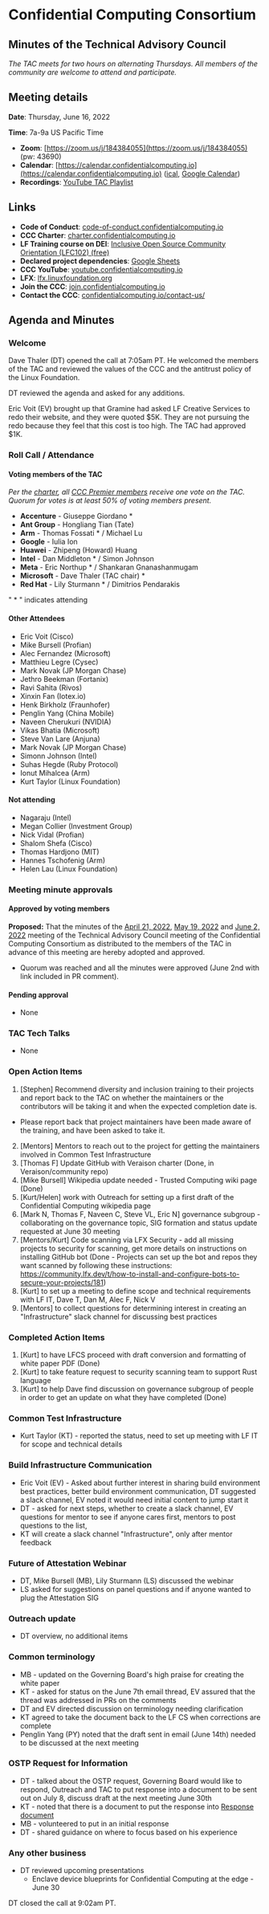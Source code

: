 # Confidential Computing Consortium 
## Minutes of the Technical Advisory Council 

*The TAC meets for two hours on alternating Thursdays. All members of the community are welcome to attend and participate.*

## Meeting details

**Date**: Thursday, June 16, 2022

**Time**: 7a-9a US Pacific Time

* **Zoom**: [https://zoom.us/j/184384055](https://zoom.us/j/184384055) (pw: 43690)
* **Calendar**: [https://calendar.confidentialcomputing.io](https://calendar.confidentialcomputing.io) ([ical](https://calendar.google.com/calendar/ical/c_c0pcihr7n2n1k3a38i32d9ag10%40group.calendar.google.com/public/basic.ics), [Google Calendar](https://calendar.google.com/calendar/u/0/r?cid=c_c0pcihr7n2n1k3a38i32d9ag10@group.calendar.google.com))
* **Recordings**: [YouTube TAC Playlist](https://www.youtube.com/playlist?list=PLmfkUJc39uMjaB_I1dYW72I44kr9QzG_B)

## Links

* **Code of Conduct**: [code-of-conduct.confidentialcomputing.io](https://code-of-conduct.confidentialcomputing.io)
* **CCC Charter**: [charter.confidentialcomputing.io](https://charter.confidentialcomputing.io)
* **LF Training course on DEI**: [Inclusive Open Source Community Orientation (LFC102) (free)](https://training.linuxfoundation.org/training/inclusive-open-source-community-orientation-lfc102/)
* **Declared project dependencies**: [Google Sheets](https://docs.google.com/spreadsheets/d/1UKnbbGWXYLjnPZsox3zmYo59nv3XSXjePfas5E2fER0/edit#gid=0)
* **CCC YouTube**: [youtube.confidentialcomputing.io](https://youtube.confidentialcomputing.io)
* **LFX**: [lfx.linuxfoundation.org](https://lfx.linuxfoundation.org)
* **Join the CCC**: [join.confidentialcomputing.io](https://join.confidentialcomputing.io)
* **Contact the CCC**: [confidentialcomputing.io/contact-us/](https://confidentialcomputing.io/contact-us/)

## Agenda and Minutes

### Welcome
Dave Thaler (DT) opened the call at 7:05am PT. He welcomed the members of the TAC and reviewed the values of the CCC and the antitrust policy of the Linux Foundation.

DT reviewed the agenda and asked for any additions.

Eric Voit (EV) brought up that Gramine had asked LF Creative Services to redo their website, and they were quoted $5K. They are not pursuing the redo because they feel that this cost is too high. The TAC had approved $1K. 

### Roll Call / Attendance

#### Voting members of the TAC

*Per the [charter](https://charter.confidentialcomputing.io), all [CCC Premier members](https://confidentialcomputing.io/members/) receive one vote on the TAC. Quorum for votes is at least 50% of voting members present.*

* **Accenture** - Giuseppe Giordano *
* **Ant Group** - Hongliang Tian (Tate)
* **Arm** - Thomas Fossati * / Michael Lu
* **Google** - Iulia Ion
* **Huawei** - Zhipeng (Howard) Huang
* **Intel** - Dan Middleton * / Simon Johnson
* **Meta** - Eric Northup * / Shankaran Gnanashanmugam
* **Microsoft** - Dave Thaler (TAC chair) *
* **Red Hat** - Lily Sturmann * / Dimitrios Pendarakis

" * " indicates attending

#### Other Attendees
* Eric Voit (Cisco)
* Mike Bursell (Profian)
* Alec Fernandez (Microsoft)
* Matthieu Legre (Cysec)
* Mark Novak (JP Morgan Chase)
* Jethro Beekman (Fortanix)
* Ravi Sahita (Rivos)
* Xinxin Fan (Iotex.io)
* Henk Birkholz (Fraunhofer)
* Penglin Yang (China Mobile)
* Naveen Cherukuri (NVIDIA)
* Vikas Bhatia (Microsoft)
* Steve Van Lare (Anjuna)
* Mark Novak (JP Morgan Chase)
* Simonn Johnson (Intel)
* Suhas Hegde (Ruby Protocol)
* Ionut Mihalcea (Arm)
* Kurt Taylor (Linux Foundation)

#### Not attending 
* Nagaraju (Intel)
* Megan Collier (Investment Group)
* Nick Vidal (Profian)
* Shalom Shefa (Cisco)
* Thomas Hardjono (MIT)
* Hannes Tschofenig (Arm)
* Helen Lau (Linux Foundation)

### Meeting minute approvals
#### Approved by voting members

**Proposed:** That the minutes of the [April 21, 2022](../2022-04-21/TAC_Minutes-2022-04-21.pdf), [May 19, 2022](../2022-05-19/TAC_Minutes-2022-05-19.pdf) and [June 2, 2022](../2022-06-02/TAC_Minutes-2022-06-02.pdf) meeting of the Technical Advisory Council meeting of the Confidential Computing Consortium as distributed to the members of the TAC in advance of this meeting are hereby adopted and approved.

 * Quorum was reached and all the minutes were approved (June 2nd with link included in PR comment). 
 
#### Pending approval
* None

### TAC Tech Talks
* None

### Open Action Items
1. [Stephen] Recommend diversity and inclusion training to their projects and report back to the TAC on whether the maintainers or the contributors will be taking it and when the expected completion date is.
 * Please report back that project maintainers have been made aware of the training, and have been asked to take it.
2. [Mentors] Mentors to reach out to the project for getting the maintainers involved in Common Test Infrastructure
3. [Thomas F] Update GitHub with Veraison charter (Done, in Veraison/community repo)
4. [Mike Bursell] Wikipedia update needed - Trusted Computing wiki page (Done)
5. [Kurt/Helen] work with Outreach for setting up a first draft of the Confidential Computing wikipedia page
6. [Mark N, Thomas F, Naveen C, Steve VL, Eric N] governance subgroup - collaborating on the governance topic, SIG formation and status update requested at June 30 meeting
7. [Mentors/Kurt] Code scanning via LFX Security - add all missing projects to security for scanning, get more details on instructions on installing GitHub bot (Done - Projects can set up the bot and repos they want scanned by following these instructions: https://community.lfx.dev/t/how-to-install-and-configure-bots-to-secure-your-projects/181)
8. [Kurt] to set up a meeting to define scope and technical requirements with LF IT, Dave T, Dan M, Alec F, Nick V
9. [Mentors] to collect questions for determining interest in creating an "Infrastructure" slack channel for discussing best practices

### Completed Action Items
1. [Kurt] to have LFCS proceed with draft conversion and formatting of white paper PDF (Done)
2. [Kurt] to take feature request to security scanning team to support Rust language
3. [Kurt] to help Dave find discussion on governance subgroup of people in order to get an update on what they have completed (Done)

### Common Test Infrastructure
 * Kurt Taylor (KT) - reported the status, need to set up meeting with LF IT for scope and technical details

### Build Infrastructure Communication 
 * Eric Voit (EV) - Asked about further interest in sharing build environment best practices, better build environment communication, DT suggested a slack channel, EV noted it would need initial content to jump start it
 * DT - asked for next steps, whether to create a slack channel, EV questions for mentor to see if anyone cares first, mentors to post questions to the list,
 * KT will create a slack channel "Infrastructure", only after mentor feedback

### Future of Attestation Webinar
 * DT, Mike Bursell (MB), Lily Sturmann (LS) discussed the webinar
 * LS asked for suggestions on panel questions and if anyone wanted to plug the Attestation SIG

### Outreach update
* DT overview, no additional items

### Common terminology
 * MB - updated on the Governing Board's high praise for creating the white paper 
 * KT - asked for status on the June 7th email thread, EV assured that the thread was addressed in PRs on the comments
 * DT and EV directed discussion on terminology needing clarification
 * KT agreed to take the document back to the LF CS when corrections are complete
 * Penglin Yang (PY) noted that the draft sent in email (June 14th) needed to be discussed at the next meeting

### OSTP Request for Information
* DT - talked about the OSTP request, Governing Board would like to respond, Outreach and TAC to put response into a document to be sent out on July 8, discuss draft at the next meeting June 30th
* KT - noted that there is a document to put the response into [Response document](https://docs.google.com/document/d/1WdOGu2ZPpoIfpcQW7Vs_HCXM14X8CLuAcc4h_j5o4tw/edit)
* MB - volunteered to put in an initial response
* DT - shared guidance on where to focus based on his experience

### Any other business
* DT reviewed upcoming presentations
  * Enclave device blueprints for Confidential Computing at the edge - June 30
  
DT closed the call at 9:02am PT.
